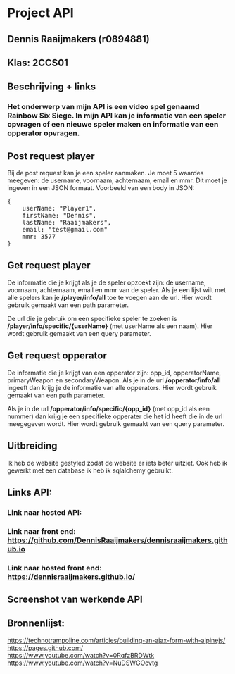 # Project API
## Dennis Raaijmakers (r0894881)
## Klas: 2CCS01

## Beschrijving + links
### Het onderwerp van mijn API is een video spel genaamd Rainbow Six Siege. In mijn API kan je informatie van een speler opvragen of een nieuwe speler maken en informatie van een opperator opvragen.

## Post request player
Bij de post request kan je een speler aanmaken. Je moet 5 waardes meegeven: de username, voornaam, achternaam, email en mmr. Dit moet je ingeven in een JSON formaat.
Voorbeeld van een body in JSON:
<pre>
{
    userName: "Player1",
    firstName: "Dennis",
    lastName: "Raaijmakers",
    email: "test@gmail.com"
    mmr: 3577
}
</pre>
## Get request player
De informatie die je krijgt als je de speler opzoekt zijn: de username, voornaam, achternaam, email en mmr van de speler. 
Als je een lijst wilt met alle spelers kan je **/player/info/all** toe te voegen aan de url. Hier wordt gebruik gemaakt van een path parameter.

De url die je gebruik om een specifieke speler te zoeken is **/player/info/specific/{userName}** (met userName als een naam). Hier wordt gebruik gemaakt van een query parameter.

## Get request opperator
De informatie die je krijgt van een opperator zijn: opp_id, opperatorName, primaryWeapon en secondaryWeapon.
Als je in de url **/opperator/info/all** ingeeft dan krijg je de informatie van alle opperators. Hier wordt gebruik gemaakt van een path parameter.

Als je in de url **/opperator/info/specific/{opp_id}** (met opp_id als een nummer) dan krijg je een specifieke opperater die het id heeft die in de url meegegeven wordt. Hier wordt gebruik gemaakt van een query parameter.

## Uitbreiding
Ik heb de website gestyled zodat de website er iets beter uitziet.
Ook heb ik gewerkt met een database ik heb ik sqlalchemy gebruikt.

## Links API:
### Link naar hosted API:
### Link naar front end: https://github.com/DennisRaaijmakers/dennisraaijmakers.github.io
### Link naar hosted front end: https://dennisraaijmakers.github.io/

## Screenshot van werkende API



## Bronnenlijst: 
https://technotrampoline.com/articles/building-an-ajax-form-with-alpinejs/ <br />
https://pages.github.com/ <br />
https://www.youtube.com/watch?v=0RqfzBRDWtk <br />
https://www.youtube.com/watch?v=NuDSWGOcvtg <br />